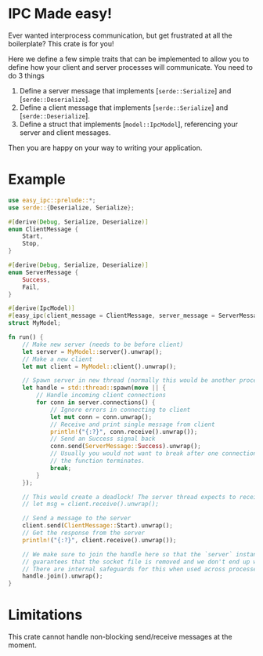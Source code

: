 # IPC Made easy!

Ever wanted interprocess communication, but get frustrated at all the boilerplate? This crate
is for you!

Here we define a few simple traits that can be implemented to allow you to define how your
client and server processes will communicate. You need to do 3 things

1. Define a server message that implements [`serde::Serialize`] and [`serde::Deserialize`].
1. Define a client message that implements [`serde::Serialize`] and [`serde::Deserialize`].
1. Define a struct that implements [`model::IpcModel`], referencing your server and client messages.

Then you are happy on your way to writing your application.

# Example

```rust
use easy_ipc::prelude::*;
use serde::{Deserialize, Serialize};

#[derive(Debug, Serialize, Deserialize)]
enum ClientMessage {
    Start,
    Stop,
}

#[derive(Debug, Serialize, Deserialize)]
enum ServerMessage {
    Success,
    Fail,
}

#[derive(IpcModel)]
#[easy_ipc(client_message = ClientMessage, server_message = ServerMessage)]
struct MyModel;

fn run() {
    // Make new server (needs to be before client)
    let server = MyModel::server().unwrap();
    // Make a new client
    let mut client = MyModel::client().unwrap();

    // Spawn server in new thread (normally this would be another process)
    let handle = std::thread::spawn(move || {
        // Handle incoming client connections
        for conn in server.connections() {
            // Ignore errors in connecting to client
            let mut conn = conn.unwrap();
            // Receive and print single message from client
            println!("{:?}", conn.receive().unwrap());
            // Send an Success signal back
            conn.send(ServerMessage::Success).unwrap();
            // Usually you would not want to break after one connection, we do it here so that
            // the function terminates.
            break;
        }
    });

    // This would create a deadlock! The server thread expects to receive the first message.
    // let msg = client.receive().unwrap();

    // Send a message to the server
    client.send(ClientMessage::Start).unwrap();
    // Get the response from the server
    println!("{:?}", client.receive().unwrap());

    // We make sure to join the handle here so that the `server` instance is dropped. This
    // guarantees that the socket file is removed and we don't end up with a dangling socket file.
    // There are internal safeguards for this when used across processes.
    handle.join().unwrap();
}
```

# Limitations

This crate cannot handle non-blocking send/receive messages at the moment.
